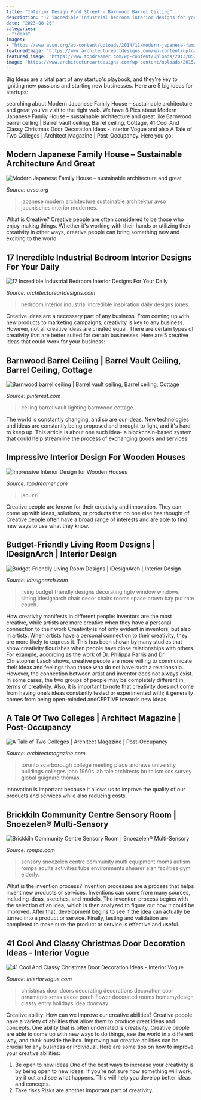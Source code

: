 ```yaml
---
title: "Interior Design Pond Street - Barnwood Barrel Ceiling"
description: "17 incredible industrial bedroom interior designs for your daily"
date: "2023-08-26"
categories:
- "ideas"
images:
- "https://www.avso.org/wp-content/uploads/2014/11/modern-japanese-family-house-sustainable-architecture-and-great-design-1415089579.jpg"
featuredImage: "https://www.architectureartdesigns.com/wp-content/uploads/2015/12/17-Incredible-Industrial-Bedroom-Interior-Designs-For-Your-Daily-Inspiration-7.jpg"
featured_image: "https://www.topdreamer.com/wp-content/uploads/2013/05/Interior-Design-12.jpg"
image: "https://www.architectureartdesigns.com/wp-content/uploads/2015/12/17-Incredible-Industrial-Bedroom-Interior-Designs-For-Your-Daily-Inspiration-7.jpg"
---
```



Big Ideas are a vital part of any startup's playbook, and they're key to igniting new passions and starting new businesses. Here are 5 big ideas for startups: 

	

		
searching about Modern Japanese Family House – sustainable architecture and great you've visit to the right web. We have 8 Pics about Modern Japanese Family House – sustainable architecture and great like Barnwood barrel ceiling | Barrel vault ceiling, Barrel ceiling, Cottage, 41 Cool And Classy Christmas Door Decoration Ideas - Interior Vogue and also A Tale of Two Colleges | Architect Magazine | Post-Occupancy. Here you go:
		
    
## Modern Japanese Family House – Sustainable Architecture And Great

<img loading=lazy src="https://www.avso.org/wp-content/uploads/2014/11/modern-japanese-family-house-sustainable-architecture-and-great-design-1415089579.jpg" onerror="this.onerror=null;this.src='https://tse4.mm.bing.net/th?id=OIP.vwEs7bxRynt_ISyDFjkoJAHaLH&amp;pid=15.1';" alt="Modern Japanese Family House – sustainable architecture and great">

_Source: avso.org_

>japanese modern architecture sustainable architektur avso japanisches interior modernes. 

	

What is Creative?
Creative people are often considered to be those who enjoy making things. Whether it's working with their hands or utilizing their creativity in other ways, creative people can bring something new and exciting to the world.

    
## 17 Incredible Industrial Bedroom Interior Designs For Your Daily

<img loading=lazy src="https://www.architectureartdesigns.com/wp-content/uploads/2015/12/17-Incredible-Industrial-Bedroom-Interior-Designs-For-Your-Daily-Inspiration-7.jpg" onerror="this.onerror=null;this.src='https://tse3.mm.bing.net/th?id=OIP.9n-wFtQwQgmxuLHAdgDH4gHaEx&amp;pid=15.1';" alt="17 Incredible Industrial Bedroom Interior Designs For Your Daily">

_Source: architectureartdesigns.com_

>bedroom interior industrial incredible inspiration daily designs jones. 

	

Creative ideas are a necessary part of any business. From coming up with new products to marketing campaigns, creativity is key to any business. However, not all creative ideas are created equal. There are certain types of creativity that are better suited for certain businesses. Here are 5 creative ideas that could work for your business:

    
## Barnwood Barrel Ceiling | Barrel Vault Ceiling, Barrel Ceiling, Cottage

<img loading=lazy src="https://i.pinimg.com/736x/f8/34/1c/f8341c041467c3852b1cde4ecfded2d0.jpg" onerror="this.onerror=null;this.src='https://tse1.mm.bing.net/th?id=OIP.1KnqBT7qnNN-HK_bY2IjyQHaJ3&amp;pid=15.1';" alt="Barnwood barrel ceiling | Barrel vault ceiling, Barrel ceiling, Cottage">

_Source: pinterest.com_

>ceiling barrel vault lighting barnwood cottage. 

	

The world is constantly changing, and so are our ideas. New technologies and ideas are constantly being proposed and brought to light, and it's hard to keep up. This article is about one such idea- a blockchain-based system that could help streamline the process of exchanging goods and services.

    
## Impressive Interior Design For Wooden Houses

<img loading=lazy src="https://www.topdreamer.com/wp-content/uploads/2013/05/Interior-Design-12.jpg" onerror="this.onerror=null;this.src='https://tse4.mm.bing.net/th?id=OIP.A7xAZ977ofdrdwOxxxeHlgHaGc&amp;pid=15.1';" alt="Impressive Interior Design for Wooden Houses">

_Source: topdreamer.com_

>jacuzzi. 

	

Creative people are known for their creativity and innovation. They can come up with ideas, solutions, or products that no one else has thought of. Creative people often have a broad range of interests and are able to find new ways to use what they know.

    
## Budget-Friendly Living Room Designs | IDesignArch | Interior Design

<img loading=lazy src="http://www.idesignarch.com/wp-content/uploads/Budget-Friendly-Living-Room-Design_8.jpg" onerror="this.onerror=null;this.src='https://tse1.mm.bing.net/th?id=OIP.mXuch1DOoqxxc919rOS29QHaJ3&amp;pid=15.1';" alt="Budget-Friendly Living Room Designs | iDesignArch | Interior Design">

_Source: idesignarch.com_

>living budget friendly designs decorating hgtv window windows sitting idesignarch chair decor chairs rooms space brown bay put rate couch. 

	

How creativity manifests in different people: Inventors are the most creative, while artists are more creative when they have a personal connection to their work
Creativity is not only evident in inventors, but also in artists. When artists have a personal connection to their creativity, they are more likely to express it. This has been shown by many studies that show creativity flourishes when people have close relationships with others. For example, according as the work of Dr. Philippa Parris and Dr. Christopher Lasch shows, creative people are more willing to communicate their ideas and feelings than those who do not have such a relationship. 
However, the connection between artist and inventor does not always exist. In some cases, the two groups of people may be completely different in terms of creativity. Also, it is important to note that creativity does not come from having one’s ideas constantly tested or experimented with; it generally comes from being open-minded andCEPTIVE towards new ideas.

    
## A Tale Of Two Colleges | Architect Magazine | Post-Occupancy

<img loading=lazy src="https://cdnassets.hw.net/9d/56/e83932e046af95cc021c6a345e45/uoftscarboroughcollege-johnandrews-interior1jpg" onerror="this.onerror=null;this.src='https://tse3.mm.bing.net/th?id=OIP.ngEzEDDIzhODFex-CVVFiQHaE7&amp;pid=15.1';" alt="A Tale of Two Colleges | Architect Magazine | Post-Occupancy">

_Source: architectmagazine.com_

>toronto scarborough college meeting place andrews university buildings colleges john 1960s lab tale architects brutalism sos survey global guignard thomas. 

	

Innovation is important because it allows us to improve the quality of our products and services while also reducing costs.

    
## Brickkiln Community Centre Sensory Room | Snoezelen® Multi-Sensory

<img loading=lazy src="https://www.rompa.com/media/images/brickkiln/gallery/brickiln_1.jpg" onerror="this.onerror=null;this.src='https://tse2.mm.bing.net/th?id=OIP.nk66ra5TstA5Lohrgt6rHAHaE7&amp;pid=15.1';" alt="Brickkiln Community Centre Sensory Room | Snoezelen® Multi-Sensory">

_Source: rompa.com_

>sensory snoezelen centre community multi equipment rooms autism rompa adults activities tube environments shearer alan facilities gym elderly. 

	

What is the invention process?
Invention processes are a process that helps invent new products or services. Inventions can come from many sources, including ideas, sketches, and models. The invention process begins with the selection of an idea, which is then analyzed to figure out how it could be improved. After that, development begins to see if the idea can actually be turned into a product or service. Finally, testing and validation are completed to make sure the product or service is effective and useful.

    
## 41 Cool And Classy Christmas Door Decoration Ideas - Interior Vogue

<img loading=lazy src="http://interiorvogue.com/wp-content/uploads/2016/11/Christmas-Door-Idea.jpg" onerror="this.onerror=null;this.src='https://tse1.mm.bing.net/th?id=OIP.zJ6_E4BPF0ghGViUFghFjwDfEs&amp;pid=15.1';" alt="41 Cool And Classy Christmas Door Decoration Ideas - Interior Vogue">

_Source: interiorvogue.com_

>christmas door doors decorating decorations decoration cool ornaments xmas decor porch flower decorated rooms homemydesign classy entry holidays idea doorway. 

	

Creative ability: How can we improve our creative abilities?
Creative people have a variety of abilities that allow them to produce great ideas and concepts. One ability that is often underrated is creativity. Creative people are able to come up with new ways to do things, see the world in a different way, and think outside the box. Improving our creative abilities can be crucial for any business or individual. Here are some tips on how to improve your creative abilities: 
1. Be open to new ideas
One of the best ways to increase your creativity is by being open to new ideas. If you’re not sure how something will work, try it out and see what happens. This will help you develop better ideas and concepts. 
2. Take risks
Risks are another important part of creativity.

